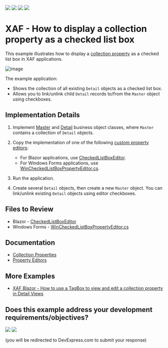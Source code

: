 <!-- default badges list -->
![](https://img.shields.io/endpoint?url=https://codecentral.devexpress.com/api/v1/VersionRange/128592642/22.2.4%2B)
[![](https://img.shields.io/badge/Open_in_DevExpress_Support_Center-FF7200?style=flat-square&logo=DevExpress&logoColor=white)](https://supportcenter.devexpress.com/ticket/details/E1807)
[![](https://img.shields.io/badge/📖_How_to_use_DevExpress_Examples-e9f6fc?style=flat-square)](https://docs.devexpress.com/GeneralInformation/403183)
[![](https://img.shields.io/badge/💬_Leave_Feedback-feecdd?style=flat-square)](#does-this-example-address-your-development-requirementsobjectives)
<!-- default badges end -->
# XAF - How to display a collection property as a checked list box

This example illustrates how to display a [collection property](https://docs.devexpress.com/eXpressAppFramework/113568/business-model-design-orm/data-types-supported-by-built-in-editors/collection-properties) as a checked list box in XAF applications.

![image](https://user-images.githubusercontent.com/14300209/229557843-6b3586a5-319f-45a2-b4aa-37935dda28ed.png)

The example application:

* Shows the collection of all existing `Detail` objects as a checked list box.
* Allows you to link/unlink child `Detail` records to/from the `Master` object using checkboxes.

## Implementation Details

1. Implement [Master](./CS/EFCore/CheckedListEF/CheckedListEF.Module/BusinessObjects/Master.cs) and [Detail](./CS/EFCore/CheckedListEF/CheckedListEF.Module/BusinessObjects/Detail.cs) business object classes, where `Master` contains a collection of `Detail` objects.
2. Copy the implementation of one of the following [custom property editors](https://docs.devexpress.com/eXpressAppFramework/113097/ui-construction/view-items-and-property-editors/property-editors#custom-property-editors):

    * For Blazor applications, use [CheckedListBoxEditor](./CS/EFCore/CheckedListEF/CheckedListEF.Blazor.Server/Editors/CheckedListBoxEditor).
    * For Windows Forms applications, use [WinCheckedListBoxPropertyEditor.cs](./CS/EFCore/CheckedListEF/CheckedListEF.Win/Editors/WinCheckedListBoxPropertyEditor.cs).
3. Run the application.
4. Create several `Detail` objects, then create a new `Master` object. You can link/unlink existing `Detail` objects using editor checkboxes.

## Files to Review

* Blazor - [CheckedListBoxEditor](./CS/EFCore/CheckedListEF/CheckedListEF.Blazor.Server/Editors/CheckedListBoxEditor/)
* Windows Forms - [WinCheckedListBoxPropertyEditor.cs](./CS/EFCore/CheckedListEF/CheckedListEF.Win/Editors/WinCheckedListBoxPropertyEditor.cs) 

## Documentation

* [Collection Properties](https://docs.devexpress.com/eXpressAppFramework/113568/business-model-design-orm/data-types-supported-by-built-in-editors/collection-properties)
* [Property Editors](https://docs.devexpress.com/eXpressAppFramework/113097/ui-construction/view-items-and-property-editors/property-editors)

## More Examples

* [XAF Blazor - How to use a TagBox to view and edit a collection property in Detail Views](https://github.com/DevExpress-Examples/XAF-Blazor-How-to-use-a-TagBox-to-view-and-edit-a-collection-property-in-Detail-Views)
<!-- feedback -->
## Does this example address your development requirements/objectives?

[<img src="https://www.devexpress.com/support/examples/i/yes-button.svg"/>](https://www.devexpress.com/support/examples/survey.xml?utm_source=github&utm_campaign=xaf-how-to-display-a-collection-property-as-a-checked-list-box&~~~was_helpful=yes) [<img src="https://www.devexpress.com/support/examples/i/no-button.svg"/>](https://www.devexpress.com/support/examples/survey.xml?utm_source=github&utm_campaign=xaf-how-to-display-a-collection-property-as-a-checked-list-box&~~~was_helpful=no)

(you will be redirected to DevExpress.com to submit your response)
<!-- feedback end -->
